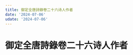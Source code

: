 ```yaml
---
title: 御定全唐詩錄卷二十六诗人作者
date: '2024-07-06'
udate: '2024-07-06'
---
```

# 御定全唐詩錄卷二十六诗人作者

<AuthorPage :authorMap="authorMap" :chapternum="26" />

<script setup>
const chapter = '卷二十六';
import authorMap from '/data/qtsl/卷二十六/author.json'
</script>
